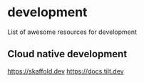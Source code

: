 # development
List of awesome resources for development


## Cloud native development

https://skaffold.dev
https://docs.tilt.dev
